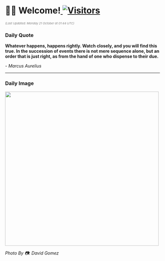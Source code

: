 <h1>👋🏽 Welcome!<a href="https://github.com/OmitNomis/"> <img src="https://visitor-badge.laobi.icu/badge?page_id=OmitNomis" alt="Visitors"></a></h1>

<i><p style="font-size: 0.6rem; color:gray">(Last Updated: Monday 21 October at 01:44 UTC)</p></i>

<h3> Daily Quote </h3>
<b><p>Whatever happens, happens rightly. Watch closely, and you will find this true. In the succession of events there is not mere sequence alone, but an order that is just right, as from the hand of one who dispense to their due.</p></b>
<i><caption style="font-size: 0.8rem; color:gray;">- Marcus Aurelius</caption></i>


<hr>

<h3>Daily Image</h3>
<a href="https://images.unsplash.com/photo-1727884747971-7227f47adbf4?crop=entropy&cs=srgb&fm=jpg&ixid=M3w2MjM3MzF8MHwxfHJhbmRvbXx8fHx8fHx8fDE3Mjk0NzUwOTF8&ixlib=rb-4.0.3&q=85" target="_blank"><img style="height:500px;" src=https://images.unsplash.com/photo-1727884747971-7227f47adbf4?crop=entropy&cs=srgb&fm=jpg&ixid=M3w2MjM3MzF8MHwxfHJhbmRvbXx8fHx8fHx8fDE3Mjk0NzUwOTF8&ixlib=rb-4.0.3&q=85"/></a>

<i><caption style="font-size: 0.8rem; color:gray;"> Photo By 📷: David Gomez</caption></i>
